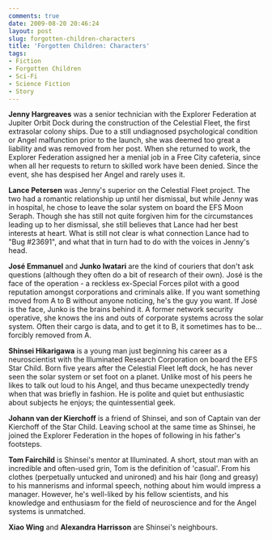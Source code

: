 ```yaml
---
comments: true
date: 2009-08-20 20:46:24
layout: post
slug: forgotten-children-characters
title: 'Forgotten Children: Characters'
tags:
- Fiction
- Forgotten Children
- Sci-Fi
- Science Fiction
- Story
---
```


<p><b>Jenny Hargreaves</b> was a senior technician with the Explorer Federation at Jupiter Orbit Dock during the construction of the Celestial Fleet, the first extrasolar colony ships.  Due to a still undiagnosed psychological condition or Angel malfunction prior to the launch, she was deemed too great a liability and was removed from her post.  When she returned to work, the Explorer Federation assigned her a menial job in a Free City cafeteria, since when all her requests to return to skilled work have been denied.  Since the event, she has despised her Angel and rarely uses it.</p>
<p><b>Lance Petersen</b> was Jenny&#039;s superior on the Celestial Fleet project.  The two had a romantic relationship up until her dismissal, but while Jenny was in hospital, he chose to leave the solar system on board the EFS Moon Seraph.  Though she has still not quite forgiven him for the circumstances leading up to her dismissal, she still believes that Lance had her best interests at heart.  What is still not clear is what connection Lance had to "Bug #23691", and what that in turn had to do with the voices in Jenny&#039;s head.</p>
<p><b>José Emmanuel</b> and <b>Junko Iwatari</b> are the kind of couriers that don&#039;t ask questions (although they often do a bit of research of their own).  José is the face of the operation - a reckless ex-Special Forces pilot with a good reputation amongst corporations and criminals alike.  If you want something moved from A to B without anyone noticing, he&#039;s the guy you want.  If José is the face, Junko is the brains behind it.  A former network security operative, she knows the ins and outs of corporate systems across the solar system.  Often their cargo is data, and to get it to B, it sometimes has to be... forcibly removed from A.</p>
<p><b>Shinsei Hikarigawa</b> is a young man just beginning his career as a neuroscientist with the Illuminated Research Corporation on board the EFS Star Child.  Born five years after the Celestial Fleet left dock, he has never seen the solar system or set foot on a planet.  Unlike most of his peers he likes to talk out loud to his Angel, and thus became unexpectedly trendy when that was briefly in fashion.  He is polite and quiet but enthusiastic about subjects he enjoys; the quintessential geek.</p>
<p><b>Johann van der Kierchoff</b> is a friend of Shinsei, and son of Captain van der Kierchoff of the Star Child.  Leaving school at the same time as Shinsei, he joined the Explorer Federation in the hopes of following in his father&#039;s footsteps.</p>
<p><b>Tom Fairchild</b> is Shinsei&#039;s mentor at Illuminated.  A short, stout man with an incredible and often-used grin, Tom is the definition of &#039;casual&#039;.  From his clothes (perpetually untucked and unironed) and his hair (long and greasy) to his mannerisms and informal speech, nothing about him would impress a manager.  However, he&#039;s well-liked by his fellow scientists, and his knowledge and enthusiasm for the field of neuroscience and for the Angel systems is unmatched.</p>
<p><b>Xiao Wing</b> and <b>Alexandra Harrisson</b> are Shinsei&#039;s neighbours.</p>
